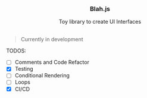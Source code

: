   <h3 align="center">Blah.js</h3>

  <p align="center">
    Toy library to create UI Interfaces
    <br />
    <br />
  </p>
</div>


> Currently in development

TODOS: 
- [ ] Comments and Code Refactor
- [X] Testing
- [ ] Conditional Rendering
- [ ] Loops
- [X] CI/CD
